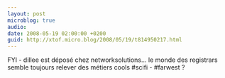 ```yaml
---
layout: post
microblog: true
audio: 
date: 2008-05-19 02:00:00 +0200
guid: http://xtof.micro.blog/2008/05/19/t814950217.html
---
```

FYI - dillee est déposé chez networksolutions... le monde des registrars semble toujours relever des métiers cools #scifi - #farwest ?
